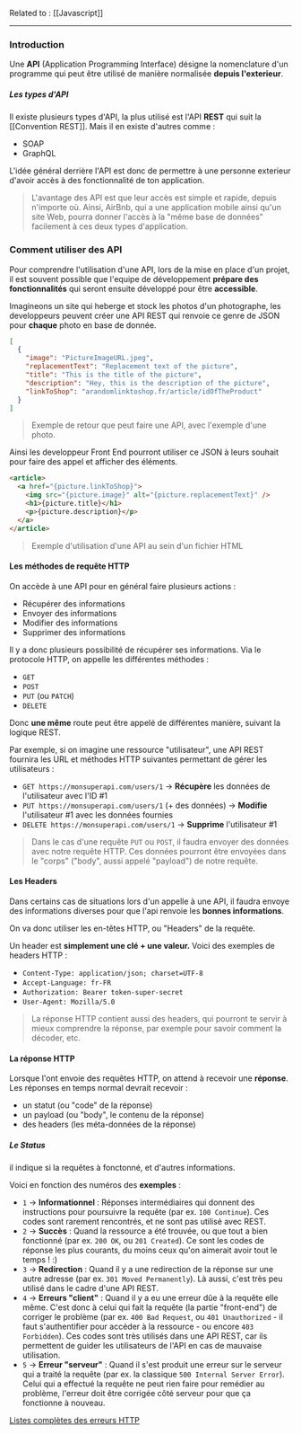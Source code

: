 
Related to : [[Javascript]]

------

### Introduction

Une **API** (Application Programming Interface) désigne la nomenclature d'un programme qui peut être utilisé de manière normalisée **depuis l'exterieur**.

##### Les types d'API

Il existe plusieurs types d'API, la plus utilisé est l'API **REST** qui suit la [[Convention REST]].
Mais il en existe d'autres comme : 
- SOAP
- GraphQL

L'idée général derrière l'API est donc de permettre à une personne exterieur d'avoir accès à des fonctionnalité de ton application.

>L'avantage des API est que leur accès est simple et rapide, depuis n'importe où. Ainsi, AirBnb, qui a une application mobile ainsi qu'un site Web, pourra donner l'accès à la "même base de données" facilement à ces deux types d'application.

### Comment utiliser des API

Pour comprendre l'utilisation d'une API, lors de la mise en place d'un projet, il est souvent possible que l'equipe de développement **prépare des fonctionnalités** qui seront ensuite développé pour être **accessible**.

Imagineons un site qui heberge et stock les photos d'un photographe, les developpeurs peuvent créer une API REST qui renvoie ce genre de JSON pour **chaque** photo en base de donnée. 
```json
[
  {
    "image": "PictureImageURL.jpeg",
    "replacementText": "Replacement text of the picture",
    "title": "This is the title of the picture",
    "description": "Hey, this is the description of the picture",
    "linkToShop": "arandomlinktoshop.fr/article/idOfTheProduct"
  }
]
```
> Exemple de retour que peut faire une API, avec l'exemple d'une photo. 

Ainsi les developpeur Front End pourront utiliser ce JSON à leurs souhait pour faire des appel et afficher des éléments. 

```html
<article>
  <a href="{picture.linkToShop}">
    <img src="{picture.image}" alt="{picture.replacementText}" />
    <h1>{picture.title}</h1>
    <p>{picture.description}</p>
  </a>
</article>
```
> Exemple d'utilisation d'une API au sein d'un fichier HTML


#### Les méthodes de requête HTTP

On accède à une API pour en général faire plusieurs actions : 

-   Récupérer des informations
-   Envoyer des informations
-   Modifier des informations
-   Supprimer des informations

Il y a donc plusieurs possibilité de récupérer ses informations. Via le protocole HTTP, on appelle les différentes méthodes : 

-   `GET`
-   `POST`
-   `PUT` (ou `PATCH`)
-   `DELETE`

Donc **une même** route peut être appelé de différentes manière, suivant la logique REST.

Par exemple, si on imagine une ressource "utilisateur", une API REST fournira les URL et méthodes HTTP suivantes permettant de gérer les utilisateurs :

-   `GET https://monsuperapi.com/users/1` → **Récupère** les données de l'utilisateur avec l'ID #1
-   `PUT https://monsuperapi.com/users/1` (+ des données) → **Modifie** l'utilisateur #1 avec les données fournies
-   `DELETE https://monsuperapi.com/users/1` → **Supprime** l'utilisateur #1

>Dans le cas d'une requête `PUT` ou `POST`, il faudra envoyer des données avec notre requête HTTP. Ces données pourront être envoyées dans le "corps" ("body", aussi appelé "payload") de notre requête.

#### Les Headers

Dans certains cas de situations lors d'un appelle à une API, il faudra envoye des informations diverses pour que l'api renvoie les **bonnes informations**.

On va donc utiliser les en-têtes HTTP, ou "Headers" de la requête. 

Un header est **simplement une clé + une valeur.** Voici des exemples de headers HTTP :

-   `Content-Type: application/json; charset=UTF-8`
-   `Accept-Language: fr-FR`
-   `Authorization: Bearer token-super-secret`
-   `User-Agent: Mozilla/5.0`

>La réponse HTTP contient aussi des headers, qui pourront te servir à mieux comprendre la réponse, par exemple pour savoir comment la décoder, etc.


#### La réponse HTTP

Lorsque l'ont envoie des requêtes HTTP, on attend à recevoir une **réponse**. 
Les réponses en temps normal devrait recevoir : 

-   un statut (ou "code" de la réponse)
-   un payload (ou "body", le contenu de la réponse)
-   des headers (les méta-données de la réponse)

##### Le Status

il indique si la requêtes à fonctonné, et d'autres informations. 

Voici en fonction des numéros des **exemples** : 

-   `1` -> **Informationnel** : Réponses intermédiaires qui donnent des instructions pour poursuivre la requête (par ex. `100 Continue`). Ces codes sont rarement rencontrés, et ne sont pas utilisé avec REST.
-   `2` -> **Succès** : Quand la ressource a été trouvée, ou que tout a bien fonctionné (par ex. `200 OK`, ou `201 Created`). Ce sont les codes de réponse les plus courants, du moins ceux qu'on aimerait avoir tout le temps ! :)
-   `3` -> **Redirection** : Quand il y a une redirection de la réponse sur une autre adresse (par ex. `301 Moved Permanently`). Là aussi, c'est très peu utilisé dans le cadre d'une API REST.
-   `4` -> **Erreurs "client"** : Quand il y a eu une erreur dûe à la requête elle même. C'est donc à celui qui fait la requête (la partie "front-end") de corriger le problème (par ex. `400 Bad Request`, ou `401 Unauthorized` - il faut s'authentifier pour accéder à la ressource - ou encore `403 Forbidden`). Ces codes sont très utilisés dans une API REST, car ils permettent de guider les utilisateurs de l'API en cas de mauvaise utilisation.
-   `5` -> **Erreur "serveur"** : Quand il s'est produit une erreur sur le serveur qui a traité la requête (par ex. la classique `500 Internal Server Error`). Celui qui a effectué la requête ne peut rien faire pour remédier au problème, l'erreur doit être corrigée côté serveur pour que ça fonctionne à nouveau.

[Listes complètes des erreurs HTTP](https://restfulapi.net/http-status-codes/)

